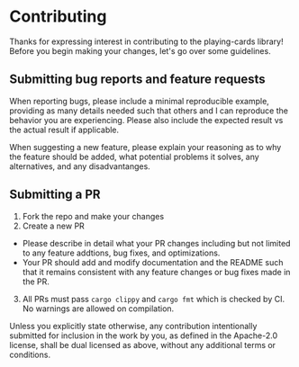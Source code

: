 # Contributing

Thanks for expressing interest in contributing to the playing-cards library! Before you begin making
your changes, let's go over some guidelines.

## Submitting bug reports and feature requests

When reporting bugs, please include a minimal reproducible example, providing as many details needed
such that others and I can reproduce the behavior you are experiencing. Please also include the
expected result vs the actual result if applicable.

When suggesting a new feature, please explain your reasoning as to why the feature should be added,
what potential problems it solves, any alternatives, and any disadvantanges.

## Submitting a PR

1. Fork the repo and make your changes
2. Create a new PR
  - Please describe in detail what your PR changes including but not limited to any feature addtions,
  bug fixes, and optimizations.
  - Your PR should add and modify documentation and the README such that it remains consistent with
  any feature changes or bug fixes made in the PR.
3. All PRs must pass `cargo clippy` and `cargo fmt` which is checked by CI. No warnings
are allowed on compilation.

Unless you explicitly state otherwise, any contribution intentionally submitted
for inclusion in the work by you, as defined in the Apache-2.0 license, shall be
dual licensed as above, without any additional terms or conditions.
